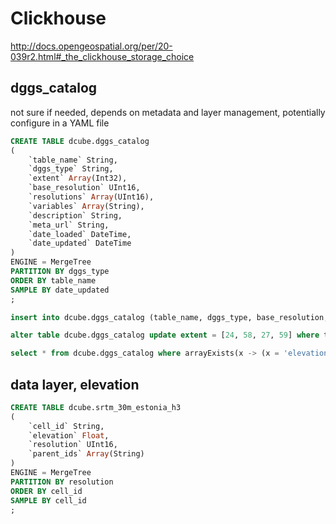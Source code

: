 # Clickhouse

http://docs.opengeospatial.org/per/20-039r2.html#_the_clickhouse_storage_choice

## dggs_catalog

not sure if needed, depends on metadata and layer management, potentially configure in a YAML file

```sql
CREATE TABLE dcube.dggs_catalog
(
    `table_name` String,
    `dggs_type` String,
    `extent` Array(Int32),
    `base_resolution` UInt16,
    `resolutions` Array(UInt16),
    `variables` Array(String),
    `description` String,
    `meta_url` String,
    `date_loaded` DateTime,
    `date_updated` DateTime
)
ENGINE = MergeTree
PARTITION BY dggs_type
ORDER BY table_name
SAMPLE BY date_updated
;

insert into dcube.dggs_catalog (table_name, dggs_type, base_resolution, resolutions, variables, description, date_loaded) values ( 'srtm_30m_estonia_h3' , 'H3' ,  9, [9, 8, 7, 6, 5, 4, 3, 2, 1] , ['elevation'],  '30m SRTM sampled at res 9 covering Estonia', toDateTime(now(), 'Europe/Tallinn') );

alter table dcube.dggs_catalog update extent = [24, 58, 27, 59] where table_name = 'srtm_30m_estonia_h3';

select * from dcube.dggs_catalog where arrayExists(x -> (x = 'elevation'), variables);
```

## data layer, elevation

```sql
CREATE TABLE dcube.srtm_30m_estonia_h3
(
    `cell_id` String,
    `elevation` Float,
    `resolution` UInt16,
    `parent_ids` Array(String)
)
ENGINE = MergeTree
PARTITION BY resolution
ORDER BY cell_id
SAMPLE BY cell_id
;
```
